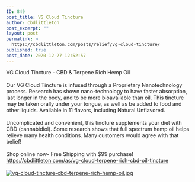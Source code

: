 ```yaml
---
ID: 849
post_title: VG Cloud Tincture
author: cbdlittleton
post_excerpt: ""
layout: post
permalink: >
  https://cbdlittleton.com/posts/relief/vg-cloud-tincture/
published: true
post_date: 2020-12-27 12:52:57
---
```

<html><head></head><body>
VG Cloud Tincture - CBD & Terpene Rich Hemp Oil<br /><br />Our VG Cloud Tincture is infused through a Proprietary Nanotechnology process. Research has shown nano-technology to have faster absorption, last longer in the body, and to be more bioavailable than oil. This tincture may be taken orally under your tongue, as well as be added to food and other liquids. Available in 11 flavors, including Natural Unflavored.<br /><br />Uncomplicated and convenient, this tincture supplements your diet with CBD (cannabidiol). Some research shows that full spectrum hemp oil helps relieve many health conditions. Many customers would agree with that belief!<br /><br />Shop online now- Free Shipping with $99 purchase!<br /><a href="https://cbdlittleton.com/as/vg-cloud-terpene-rich-cbd-oil-tincture">https://cbdlittleton.com/as/vg-cloud-terpene-rich-cbd-oil-tincture</a> <span> </span>
</body>
</html><br/><br/><a href="https://cbdlittleton.com/wp-content/uploads/2020/12/1609096994526.jpg"  title="vg-cloud-tincture-cbd-terpene-rich-hemp-oil.jpg" ><img src="https://cbdlittleton.com/wp-content/uploads/2020/12/1609096994526.jpg" alt="vg-cloud-tincture-cbd-terpene-rich-hemp-oil.jpg" title="vg-cloud-tincture-cbd-terpene-rich-hemp-oil.jpg" /></a>